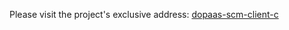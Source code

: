 Please visit the project's exclusive address: [dopaas-scm-client-c](../../../../../dopaas-scm-client-c)